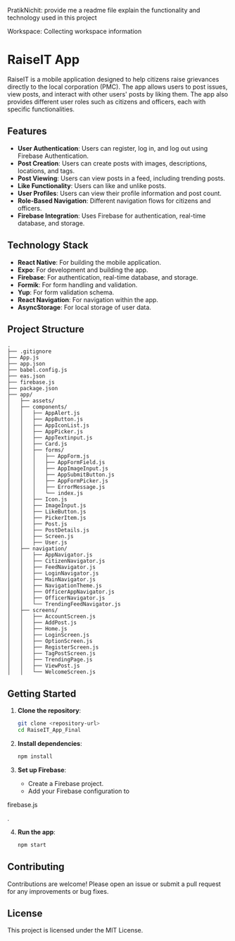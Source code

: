 PratikNichit: provide me a readme file explain the functionality and technology used in this project

Workspace: Collecting workspace information

# RaiseIT App

RaiseIT is a mobile application designed to help citizens raise grievances directly to the local corporation (PMC). The app allows users to post issues, view posts, and interact with other users' posts by liking them. The app also provides different user roles such as citizens and officers, each with specific functionalities.

## Features

- **User Authentication**: Users can register, log in, and log out using Firebase Authentication.
- **Post Creation**: Users can create posts with images, descriptions, locations, and tags.
- **Post Viewing**: Users can view posts in a feed, including trending posts.
- **Like Functionality**: Users can like and unlike posts.
- **User Profiles**: Users can view their profile information and post count.
- **Role-Based Navigation**: Different navigation flows for citizens and officers.
- **Firebase Integration**: Uses Firebase for authentication, real-time database, and storage.

## Technology Stack

- **React Native**: For building the mobile application.
- **Expo**: For development and building the app.
- **Firebase**: For authentication, real-time database, and storage.
- **Formik**: For form handling and validation.
- **Yup**: For form validation schema.
- **React Navigation**: For navigation within the app.
- **AsyncStorage**: For local storage of user data.

## Project Structure

```
.
├── .gitignore
├── App.js
├── app.json
├── babel.config.js
├── eas.json
├── firebase.js
├── package.json
├── app/
│   ├── assets/
│   ├── components/
│   │   ├── AppAlert.js
│   │   ├── AppButton.js
│   │   ├── AppIconList.js
│   │   ├── AppPicker.js
│   │   ├── AppTextinput.js
│   │   ├── Card.js
│   │   ├── forms/
│   │   │   ├── AppForm.js
│   │   │   ├── AppFormField.js
│   │   │   ├── AppImageInput.js
│   │   │   ├── AppSubmitButton.js
│   │   │   ├── AppFormPicker.js
│   │   │   ├── ErrorMessage.js
│   │   │   └── index.js
│   │   ├── Icon.js
│   │   ├── ImageInput.js
│   │   ├── LikeButton.js
│   │   ├── PickerItem.js
│   │   ├── Post.js
│   │   ├── PostDetails.js
│   │   ├── Screen.js
│   │   ├── User.js
│   ├── navigation/
│   │   ├── AppNavigator.js
│   │   ├── CitizenNavigator.js
│   │   ├── FeedNavigator.js
│   │   ├── LoginNavigator.js
│   │   ├── MainNavigator.js
│   │   ├── NavigationTheme.js
│   │   ├── OfficerAppNavigator.js
│   │   ├── OfficerNavigator.js
│   │   └── TrendingFeedNavigator.js
│   ├── screens/
│   │   ├── AccountScreen.js
│   │   ├── AddPost.js
│   │   ├── Home.js
│   │   ├── LoginScreen.js
│   │   ├── OptionScreen.js
│   │   ├── RegisterScreen.js
│   │   ├── TagPostScreen.js
│   │   ├── TrendingPage.js
│   │   ├── ViewPost.js
│   │   └── WelcomeScreen.js
```

## Getting Started

1. **Clone the repository**:
   ```sh
   git clone <repository-url>
   cd RaiseIT_App_Final
   ```

2. **Install dependencies**:
   ```sh
   npm install
   ```

3. **Set up Firebase**:
   - Create a Firebase project.
   - Add your Firebase configuration to 

firebase.js

.

4. **Run the app**:
   ```sh
   npm start
   ```

## Contributing

Contributions are welcome! Please open an issue or submit a pull request for any improvements or bug fixes.

## License

This project is licensed under the MIT License.
